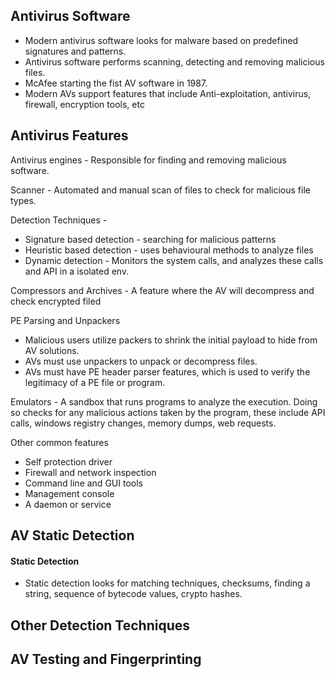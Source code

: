 
## Antivirus Software

- Modern antivirus software looks for malware based on predefined signatures and patterns. 
- Antivirus software performs scanning, detecting and removing malicious files.
- McAfee starting the fist AV software in 1987. 
- Modern AVs support features that include Anti-exploitation, antivirus, firewall, encryption tools, etc

## Antivirus Features

Antivirus engines - Responsible for finding and removing malicious software. 

Scanner - Automated and manual scan of files to check for malicious file types. 

Detection Techniques -
- Signature based detection - searching for malicious patterns
- Heuristic based detection - uses behavioural methods to analyze files
- Dynamic detection - Monitors the system calls, and analyzes these calls and API in a isolated env. 

Compressors and Archives - A feature where the AV will decompress and check encrypted filed

PE Parsing and Unpackers
 - Malicious users utilize packers to shrink the initial payload to hide from AV solutions. 
 - AVs must use unpackers to unpack or decompress files. 
 - AVs must have PE header parser features, which is used to verify the legitimacy of a PE file or program. 

Emulators - A sandbox that runs programs to analyze the execution. Doing so checks for any malicious actions taken by the program, these include API calls, windows registry changes, memory dumps, web requests. 

Other common features 
 - Self protection driver 
 - Firewall and network inspection 
 - Command line and GUI tools
 - Management console
 - A daemon or service

## AV Static Detection 

#### Static Detection

- Static detection looks for matching techniques, checksums, finding a string, sequence of bytecode values, crypto hashes.  

## Other Detection Techniques
## AV Testing and Fingerprinting
